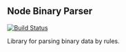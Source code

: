 Node Binary Parser
------------------

[![Build Status](https://travis-ci.com/sergak01/node-binary-parser.svg?branch=master)](https://travis-ci.com/sergak01/node-binary-parser)


Library for parsing binary data by rules.
